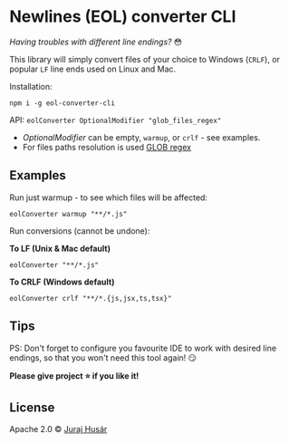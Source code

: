 # Newlines (EOL) converter CLI

*Having troubles with different line endings?* :flushed:

This library will simply convert files of your choice to Windows (`CRLF`), or popular `LF` line ends used on Linux and Mac.

Installation:

```
npm i -g eol-converter-cli
```

API: `eolConverter OptionalModifier "glob_files_regex"`

* *OptionalModifier* can be empty, `warmup`, or `crlf` - see examples.
* For files paths resolution is used [GLOB regex](https://www.npmjs.com/package/glob)

## Examples

Run just warmup - to see which files will be affected:

```
eolConverter warmup "**/*.js"
```

Run conversions (cannot be undone):

**To LF (Unix & Mac default)**

```
eolConverter "**/*.js"
```

**To CRLF (Windows default)**

```
eolConverter crlf "**/*.{js,jsx,ts,tsx}"
```

## Tips

PS: Don't forget to configure you favourite IDE to work with desired line endings, so that you won't need this tool again! :smirk:

**Please give project :star: if you like it!**

## License

Apache 2.0 &copy; [Juraj Husár](https://jurosh.com)
